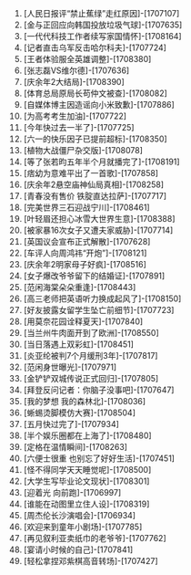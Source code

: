 
1. [人民日报评“禁止蕉绿”走红原因]-[1707107]
1. [金与正回应向韩国投放垃圾气球]-[1707635]
1. [一代代科技工作者续写家国情怀]-[1708164]
1. [记者直击乌军反击哈尔科夫]-[1707724]
1. [王者体验服全英雄调整]-[1708380]
1. [张志磊VS维尔德]-[1707636]
1. [庆余年2大结局]-[1708390]
1. [体育总局原局长苟仲文被查]-[1708082]
1. [自媒体博主因造谣向小米致歉]-[1707886]
1. [为高考考生加油]-[1707722]
1. [今年快过去一半了]-[1707725]
1. [六一的快乐因子已提前超标]-[1708350]
1. [植物大战僵尸杂交版]-[1708078]
1. [等了张若昀五年半个月就播完了]-[1708191]
1. [痞幼为意难平出了一首歌]-[1707858]
1. [庆余年2悬空庙神仙局真相]-[1708258]
1. [青春没有售价 铁腚直达拉萨]-[1707717]
1. [完美世界三石迎战宁川]-[1708461]
1. [叶轻眉还担心冰雪大世界生意]-[1708388]
1. [被家暴16次女子又遭夫家威胁]-[1707714]
1. [英国议会宣布正式解散]-[1707628]
1. [车评人向周鸿祎“开炮”]-[1708121]
1. [庆余年2明家母子好疯]-[1708516]
1. [女子爆改爷爷留下的结婚证]-[1707891]
1. [范闲海棠朵朵重逢]-[1708443]
1. [高三老师把英语听力换成起风了]-[1708150]
1. [好友披露女留学生坠亡前细节]-[1707723]
1. [用莫奈花园诠释夏天]-[1707840]
1. [当兰州牛肉面开到了欧洲]-[1708550]
1. [当日落遇上双彩虹]-[1708451]
1. [炎亚纶被判7个月缓刑3年]-[1707817]
1. [范闲身世曝光]-[1707971]
1. [金铲铲双城传说正式回归]-[1707805]
1. [拜登反问记者：你脑子没事吧]-[1707647]
1. [我的梦想 我的森林北]-[1708036]
1. [蜥蜴烫脚模仿大赛]-[1708504]
1. [五月快过完了]-[1707934]
1. [半个娱乐圈都在上海了]-[1708480]
1. [定格在温情瞬间]-[1708263]
1. [六便士很重 也别忘了好好生活]-[1707451]
1. [怪不得同学天天睡觉呢]-[1708500]
1. [大学生写毕业论文现状]-[1708301]
1. [迎着光 向前跑]-[1706997]
1. [谁能在动图里立住人设]-[1708319]
1. [周杰伦长沙演唱会]-[1706934]
1. [欢迎来到童年小剧场]-[1707785]
1. [再见叙利亚卖纸巾的老爷爷]-[1707762]
1. [宴请小时候的自己]-[1707841]
1. [轻松拿捏邓紫棋高音转场]-[1707427]